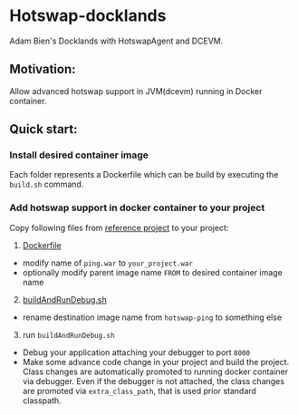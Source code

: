 Hotswap-docklands
=================

Adam Bien's Docklands with HotswapAgent and DCEVM.

## Motivation:

Allow advanced hotswap support in JVM(dcevm) running in Docker container.

## Quick start:

### Install desired container image

Each folder represents a Dockerfile which can be build by executing the `build.sh` command. 

### Add hotswap support in docker container to your project

Copy following files from [reference project](https://github.com/skybber/ping) to your project:

1. [Dockerfile](https://github.com/skybber/ping/blob/master/Dockerfile) 
  * modify name of `ping.war` to `your_project.war`
  * optionally modify parent image name `FROM` to desired container image name
2. [buildAndRunDebug.sh](https://github.com/skybber/ping/blob/master/buildAndRunDebug.sh) 
  * rename destination image name from `hotswap-ping` to something else
3. run `buildAndRunDebug.sh`
  * Debug your application attaching your debugger to port `8000`
  * Make some advance code change in your project and build the project. Class changes are automatically promoted to running docker container via debugger. Even if the debugger is not attached, the class changes are promoted via `extra_class_path`, that is used prior standard classpath.
